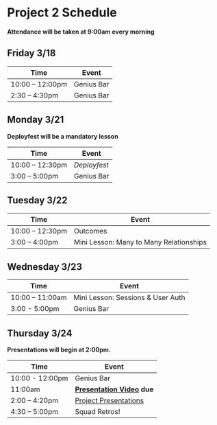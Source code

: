 # Project 2 Schedule

**Attendance will be taken at 9:00am every morning**

## Friday 3/18

| Time | Event |
|------|-------|
|10:00 – 12:00pm | Genius Bar |
|2:30 – 4:30pm | Genius Bar |

## Monday 3/21

**Deployfest will be a mandatory lesson**

| Time | Event |
|------|-------|
| 10:00 – 12:30pm | *Deployfest* |
| 3:00 – 5:00pm | Genius Bar |

## Tuesday 3/22

| Time | Event |
|------|-------|
| 10:00 – 12:30pm | Outcomes |
| 3:00 – 4:00pm | Mini Lesson: Many to Many Relationships |

## Wednesday 3/23

| Time | Event |
|------|-------|
|10:00 – 11:00am | Mini Lesson: Sessions & User Auth |
| 3:00 - 5:00pm | Genius Bar|

## Thursday 3/24

**Presentations will begin at 2:00pm.**

| Time | Event |
|------|-------|
| 10:00 - 12:00pm | Genius Bar |
| 11:00am | **[Presentation Video](./presentations.md) due** |
| 2:00 – 4:20pm  | [Project Presentations](./presentations.md)|
| 4:30 – 5:00pm | Squad Retros! |
